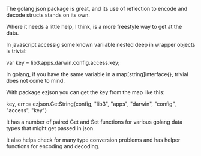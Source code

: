 The golang json package is great, and its use of reflection to encode and decode structs stands on its own.

Where it needs a little help, I think, is a more freestyle way to get at the data.

In javascript accessig some known variiable nested deep in wrapper objects is trivial:

var key = lib3.apps.darwin.config.access.key;

In golang, if you have the same variable in a map[string]interface{}, trivial does not come to mind.

With package ezjson you can get the key from the map like this:

key, err := ezjson.GetString(config, "lib3", "apps", "darwin", "config", "access", "key")

It has a number of paired Get and Set functions for various golang data types that might get passed in json.

It also helps check for many type conversion problems and has helper functions for encoding and decoding.